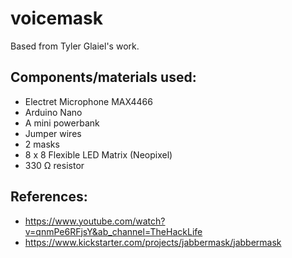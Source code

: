 # voicemask #
Based from Tyler Glaiel's work.


## Components/materials used: ##
*	Electret Microphone MAX4466
* Arduino Nano
* A mini powerbank
* Jumper wires
* 2 masks
* 8 x 8 Flexible LED Matrix (Neopixel)
* 330 Ω resistor

## References: ##
* https://www.youtube.com/watch?v=qnmPe6RFjsY&ab_channel=TheHackLife
* https://www.kickstarter.com/projects/jabbermask/jabbermask
